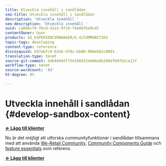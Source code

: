 ```yaml
---
title: Utveckla innehåll i sandlådan
seo-title: Utveckla innehåll i sandlådan
description: 'Utveckla innehåll '
seo-description: 'Utveckla innehåll '
uuid: ca046cf8-f6cd-41a1-97c8-74a86fbe9cd2
contentOwner: User
products: SG_EXPERIENCEMANAGER/6.4/COMMUNITIES
topic-tags: developing
content-type: reference
discoiquuid: b97abfc9-62e6-470c-bb86-086e662c8091
translation-type: tm+mt
source-git-commit: 4d64494dff34108d32e060a96209df697b2ce11f
workflow-type: tm+mt
source-wordcount: '43'
ht-degree: 0%

---
```



# Utveckla innehåll i sandlådan {#develop-sandbox-content}

**[⇐ Lägg till klienter](add-clientlibs.md)**

Nu är det möjligt att utforska communityfunktioner i sandlådan tillsammans med att använda [We-Retail Community](../../help/sites-developing/we-retail.md), [Community Components Guide](components-guide.md) och [feature essentials](essentials.md) som referens.

**[⇐ Lägg till klienter](add-clientlibs.md)**

